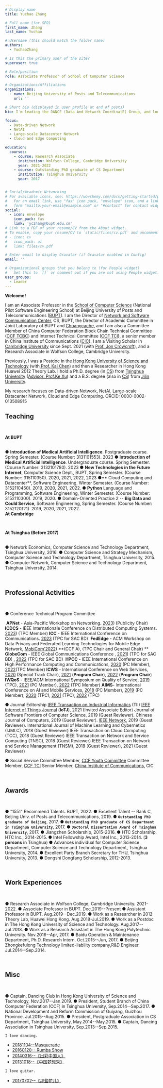```yaml
---
# Display name
title: Yuchao Zhang

# Full name (for SEO)
first_name: Zhang
last_name: Yuchao

# Username (this should match the folder name)
authors:
  - YuchaoZhang

# Is this the primary user of the site?
superuser: true

# Role/position
role: Associate Professor of School of Computer Science

# Organizations/Affiliations
organizations:
  - name: Beijing University of Posts and Telecommunications
    url: ''

# Short bio (displayed in user profile at end of posts)
bio: I'm leading the DANCE (Data And Network CoordinatE) Group, and looking for self-motivated students to work with me at BUPT. Please feel free to drop me an email with your CV after reading [this](./dance_group.pptx).

focus:
  - Data-driven Network
  - NetAI
  - Large-scale Datacenter Network
  - Cloud and Edge Computing

education:
  courses:
    - course: Research Associate
      institution: Wolfson College, Cambridge University
      year: 2021-2022
    - course: Outstanding PhD graduate of CS Department
      institution: Tsinghua University
      year: 2017


# Social/Academic Networking
# For available icons, see: https://wowchemy.com/docs/getting-started/page-builder/#icons
#   For an email link, use "fas" icon pack, "envelope" icon, and a link in the
#   form "mailto:your-email@example.com" or "#contact" for contact widget.
social:
  - icon: envelope
    icon_pack: fas
    link: 'yczhang@bupt.edu.cn'
# Link to a PDF of your resume/CV from the About widget.
# To enable, copy your resume/CV to `static/files/cv.pdf` and uncomment the lines below.
# - icon: cv
#   icon_pack: ai
#   link: files/cv.pdf

# Enter email to display Gravatar (if Gravatar enabled in Config)
email: ''

# Organizational groups that you belong to (for People widget)
#   Set this to `[]` or comment out if you are not using People widget.
user_groups:
  - Leader
---
```


**Welcome!**

I am an Associate Professor in the [School of Computer Science](https://scs.bupt.edu.cn/) (National Pilot Software Engineering School) at Beijing University of Posts and Telecommunications ([BUPT](https://www.bupt.edu.cn/)). I am the Director of [Network and  Software Communication Center](https://scs.bupt.edu.cn/info/1315/2653.htm), CS, BUPT, the Director of Academic Committee in Joint Laboratory of BUPT and [Chuangcache](https://www.chuangcache.com/), and I am also a Committee Member of China Computer Federation Block Chain Technical Committee ([CCF TCBC](https://www.ccf.org.cn/Chapters/TC/TC_Listing/TCBC/))  and Internet Technical Committee ([CCF TCI](https://www.ccf.org.cn/Chapters/TC/TC_Listing/TCI/)), a senior member in China Institute of Communications ([CIC](https://www.china-cic.cn/)). I am a Visiting Scholar in [Cambridge University](https://www.cam.ac.uk/) since Sept. 2021 (with [Prof. Jon Crowcroft](https://www.cl.cam.ac.uk/~jac22/)), and a Research Associate in Wolfson College, Cambridge University.

Previously, I was a Postdoc in the [Hong Kong University of Science and Technology](https://hkust.edu.hk/) (with[ Prof. Kai Chen](https://cse.hkust.edu.hk/~kaichen/)) and then a Researcher in Hong Kong Huawei 2012 Theory Lab. I hold a Ph.D. degree (in [CS](https://www.cs.tsinghua.edu.cn/)) from [Tsinghua University](https://www.tsinghua.edu.cn/) ([Advisor: Prof.Ke Xu](http://www.thucsnet.org/xuke.html)) and a B.S. degree (also in [CS](http://ccst.jlu.edu.cn/)) from [Jilin University](https://www.jlu.edu.cn/). 

My research focuses on Data-driven Network, NetAI, Large-scale Datacenter Network, Cloud and Edge Computing. ORCID: 0000-0002-013508915


## Teaching
<br/>

**At BUPT**

<br/>● **Introduction of Medical Artificial Intelligence**. Postgraduate course. Spring Semester. (Course Number: 3131101553). 2023
● **Introduction of Medical Artificial Intelligence**. Undergraduate course. Spring Semester. (Course Number: 3132101780). 2023
● **New Technologies in the Future Internet**, Computer Science Dept., BUPT, Spring Semester. (Course Number: 315110350). 2020, 2021, 2022, 2023
●** Cloud Computing and Datacenter**, Software Engineering,  Winter Semester. (Course Number: 3152110450). 2019, 2020, 2021, 2022.
● **Python** Language and Programming, Software Engineering,  Winter Semester. (Course Number: 3152110300). 2019, 2020.
● Domain-Oriented Practice 2 -- **Big Data and Could Service**, Software Engineering, Spring Semester. (Course Number: 3152120121). 2019, 2020, 2021, 2022.
<br/>
**At Cambridge**

<br/>

**At Tsinghua (Before 2017)**

<br/>● Network Economics, Computer Science and Technology Department, Tsinghua University, 2016.
● Computer Science and Strategy Mechanism, Computer Science and Technology Department, Tsinghua University, 2015.
● Computer Network, Computer Science and Technology Department, Tsinghua University, 2014.

<br/>


## Professional Activities

<br/>

● Conference Technical Program Committee

​    **APNet** - Asia-Pacific Workshop on Networking. [2023]([https://conferences.sigcomm.org/events/apnet2023/index.html)) (Publicity Chair)
​    **ICDCS** -  IEEE Internationale Conference on Distributed Computing Systems. [2023](https://icdcs2023.icdcs.org/)) (TPC Member)
​    **ICC** -  IEEE International Conference on Communications. [2023](https://icc2023.ieee-icc.org/authors/call-symposium-papers) (TPC for SAC BD)
​    **FedEdge** - ACM Workshop on Data Privacy and Federated Learning Technologies for Mobile Edge Network, [MobiCom'2022](https://fededge2022.github.io/index.html)) **(CCF A), (TPC Chair and General Chair) **
​    **GlobeCom** - IEEE Global Communications Conference , [2021](https://globecom2021.ieee-globecom.org/)) (TPC for SAC BD) , [2022](https://globecom2021.ieee-globecom.org) (TPC for SAC BD)
​    **HPCC** - IEEE International Conference on High Performance Computing and Communications, [2020](http://cse.stfx.ca/~hpcc/2020/index.html) (PC Member), [2022](http://cse.stfx.ca/~hpcc/2022/index.html)(TPC Member)
​    **ICWS** - International Conference on Web Services, [2020](http://www.icws.org/2020/index.html) (Special Track Chair), [2021](http://www.icws.org/2021/index.html) (**Program Chair**), [2022](http://www.icws.org/2022/index.html) (**Program Chair**)
​    **IWQoS** - IEEE/ACM International Symposium on Quality of Service, [2019](https://iwqos2019.ieee-iwqos.org/) (TPC), [2021](https://iwqos2021.ieee-iwqos.org/) (PC Member), [2022](https://iwqos2022.ieee-iwqos.org/) (TPC Member) 
​    **AIMS**- International Conference on AI and Mobile Services, [2018](http://www.ai1000.org/2018/organization.html) (PC Member), [2019](http://www.ai1000.org/2019/organization.html) (PC Member), [2020](http://www.ai1000.org/2020/organization.html) (TPC), [2021](http://www.ai1000.org/2021/organization.html) (TPC), [2022](http://www.ai1000.org/2022/organization.html) (TPC)

● Journal Editorship
    [IEEE Transaction on Industrial Informatics](https://www.ieee-ies.org/pubs/transactions-on-industrial-informatics) (TII)
    [IEEE Internet of Things Journal](https://ieee-iotj.org/) (**IoTJ**), 2021 (Invited Associate Editor)
    Journal of Software
    Frontiers of Computer Science, 2019 (Guest Reviewer).
    Chinese Journal of Computers, 2019 (Guest Reviewer).
    [IEEE Network](https://www.comsoc.org/publications/magazines/ieee-network), 2019 (Guest Reviewer).
    International Journal of Machine Learning and Cybernetics (IJMLC), 2018 (Guest Reviewer)
    IEEE Transaction on Cloud Computing (TCC), 2018 (Guest Reviewer)
    IEEE Transaction on Network and Service Computing (TNSC), 2018 (Guest Reviewer)
    IEEE Transaction on Network and Service Management (TNSM), 2018 (Guest Reviewer), 2021 (Guest Reviewer)

● Social Service
    Committee Member, [CCF Youth Committee](https://www.ccf.org.cn/gzwyh/qngzwyh/)
    Committee Member, [CCF TCI](https://www.ccf.org.cn/tc/zwmd/hlw/)
    Senior Member, [China Institute of Communications](https://www.china-cic.cn/), CIC

<br/>

## Awards

<br/>

●  "1551" Recommend Talents. BUPT, 2022.
●  Excellent Talent -- Rank C, Beijing Univ. of Posts and Telecommunications, 2019.
● <b>`Outstanding PhD graduate of Beijing`</b>, 2017.
● <b>`Outstanding PhD graduate of CS Department in Tsinghua University`</b>, 2017.
● <b>`Doctoral Dissertation Award of Tsinghua University`</b>, 2017.
● Jiangzhen Scholarship, 2015-2016.
● HTC Scholarship, HTC Inc., 2014-2015.
● Intel Fellowship Award, Intel Inc., 2013-2014. (**3 persons** in Tsinghua)
● Advances individual for Computer Science Department, Computer Science and Technology Department, Tsinghua University, 2014.
● Excellent Party Branch Secretary for THU, Tsinghua University, 2013.
● Dongshi Dongfang Scholarship, 2012-2013.

<br/>

## Work Experiences

<br/>

● Research Associate in Wolfson College, Cambridge University. 2021-2022.
● Associate Professor in BUPT.  Dec.2019--Present
● Assistant Professor in BUPT. Aug.2019--Dec.2019.
● Work as a Researcher in 2012 Theory Lab, Huawei Hong Kong. Aug.2018-Jul.2019.
● Work as a Postdoc in The Hong Kong University of Science and Technology. Aug.2017--Jul.2018.
● Work as a Research Assistant in The Hong Kong Polytechnic University. Nov.2016--Apr, 2017.
● Baidu Operation & Maintenance Department, Ph.D. Research Intern. Oct.2015--Jun, 2017.
● Beijing Zhongkefulong Technology limited-liability company,R&D Engineer.  Jul.2014--Sep.2014.

<br/>

## Misc

<br/>

● Captain, Dancing Club in Hong Kong University of Science and Technology, Nov.2017--Jan.2019.
● President, Student Branch of China Computer Federation (CCF) in Tsinghua University, Sep.2014--Sep.2017.
● National Development and Reform Commission of Guiyang, Guizhou Province. Jul.2015--Aug.2015.
● President, Postgraduate Association in CS Department, Tsinghua University, May.2014--May.2015.
● Captain, Dancing Association in Tsinghua University, Sep.2013--Sep.2015.


`I love dancing. `
* [20181104--Masquerade](https://v.qq.com/x/page/v0760ft19d0.html)
* [20160120-- Rumba Show](http://v.youku.com/v_show/id_XMTg0ODcyMTEwMA==.html?spm=a2hzp.8244740.userfeed.5!2~5~5~5!3~5~A)
* [20140316--《出彩中国人》](http://www.iqiyi.com/w_19rqz2mht5.html)
* [20131018--《中国梦想秀》](http://v.ku6.com/show/FzFOLHQYJPskuEpWI7hDvg...html?from=my)

`I love guitar.`
* [20170702--《那些花儿》](https://v.qq.com/x/page/q0520xfbz1l.html)
